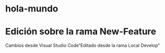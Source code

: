 # hola-mundo

# Edición sobre la rama New-Feature

Cambios desde Visual Studio Code“Editado desde la rama Local Develop”
